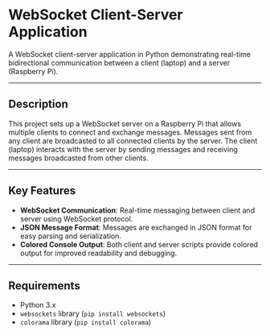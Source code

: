 # WebSocket Client-Server Application

A WebSocket client-server application in Python demonstrating real-time bidirectional communication between a client (laptop) and a server (Raspberry Pi).

---

## Description

This project sets up a WebSocket server on a Raspberry Pi that allows multiple clients to connect and exchange messages. Messages sent from any client are broadcasted to all connected clients by the server. The client (laptop) interacts with the server by sending messages and receiving messages broadcasted from other clients.

---

## Key Features

- **WebSocket Communication**: Real-time messaging between client and server using WebSocket protocol.
- **JSON Message Format**: Messages are exchanged in JSON format for easy parsing and serialization.
- **Colored Console Output**: Both client and server scripts provide colored output for improved readability and debugging.

---

## Requirements

- Python 3.x
- `websockets` library (`pip install websockets`)
- `colorama` library (`pip install colorama`)
